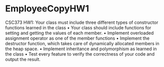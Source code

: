 # EmployeeCopyHW1

CSC373 HW1:
Your class must include three different types of constructor functions
learned in the class
• Your class should include functions for setting and getting the values of
each member.
• Implement overloaded assignment operator as one of the member
functions
• Implement the destructor function, which takes care of dynamically
allocated members in the heap space.
• Implement inheritance and polymorphism as learned in the class
• Test every feature to verify the correctness of your code and output the
result. 

